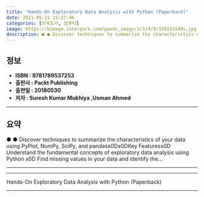 ```yaml
---
title: "Hands-On Exploratory Data Analysis with Python (Paperback)"
date: 2021-05-21 15:27:46
categories: [외국도서, 컴퓨터]
image: https://bimage.interpark.com/goods_image/3/1/4/9/339133149s.jpg
description: ● ● Discover techniques to summarize the characteristics of your data using PyPlot, NumPy, SciPy, and pandasx0Dx0DKey Featuresx0D Understand the fundamental
---
```


## **정보**

- **ISBN : 9781789537253**
- **출판사 : Packt Publishing**
- **출판일 : 20180530**
- **저자 : Suresh Kumar Mukhiya ,Usman Ahmed**

------



## **요약**

●  ●  Discover techniques to summarize the characteristics of your data using PyPlot, NumPy, SciPy, and pandasx0Dx0DKey Featuresx0D  Understand the fundamental concepts of exploratory data analysis using Python x0D  Find missing values in your data and identify the... 

------



------


Hands-On Exploratory Data Analysis with Python (Paperback) 

------


